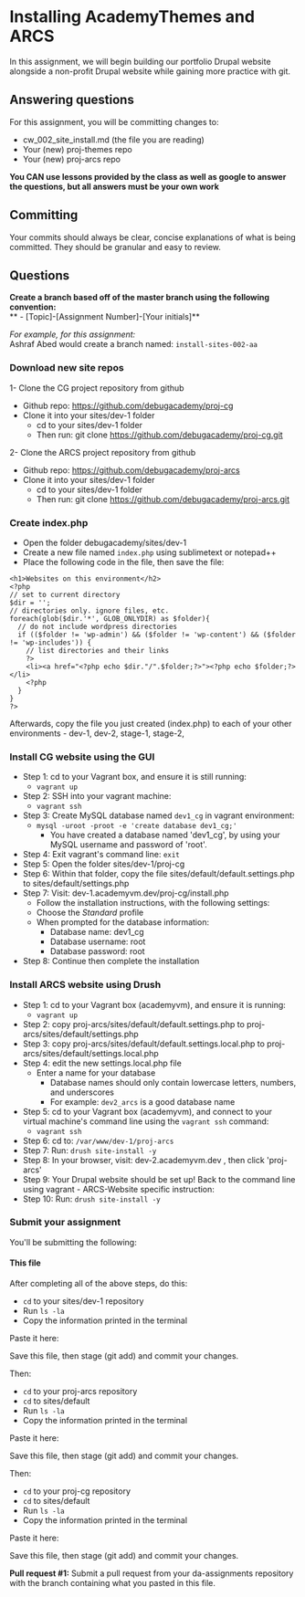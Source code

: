# Installing AcademyThemes and ARCS
In this assignment, we will begin building our portfolio Drupal website alongside a non-profit Drupal website while gaining more practice with git.  

## Answering questions
For this assignment, you will be committing changes to:  
- cw_002_site_install.md (the file you are reading)
- Your (new) proj-themes repo
- Your (new) proj-arcs repo

**You CAN use lessons provided by the class as well as google to answer the questions, but all answers must be your own work**  

## Committing
Your commits should always be clear, concise explanations of what is being committed. They should be granular and easy to review.  

## Questions
**Create a branch based off of the master branch using the following convention:**  
** - [Topic]-[Assignment Number]-[Your initials]**  

*For example, for this assignment:*  
Ashraf Abed would create a branch named: ```install-sites-002-aa```  

### Download new site repos

1- Clone the CG project repository from github  
- Github repo: https://github.com/debugacademy/proj-cg
- Clone it into your sites/dev-1 folder
  - cd to your sites/dev-1 folder
  - Then run: git clone https://github.com/debugacademy/proj-cg.git

2- Clone the ARCS project repository from github  
- Github repo: https://github.com/debugacademy/proj-arcs
- Clone it into your sites/dev-1 folder
  - cd to your sites/dev-1 folder
  - Then run: git clone https://github.com/debugacademy/proj-arcs.git

### Create index.php
- Open the folder debugacademy/sites/dev-1
- Create a new file named ```index.php``` using sublimetext or notepad++
- Place the following code in the file, then save the file:
```
<h1>Websites on this environment</h2>
<?php
// set to current directory 
$dir = '';
// directories only. ignore files, etc.
foreach(glob($dir.'*', GLOB_ONLYDIR) as $folder){ 
  // do not include wordpress directories
  if (($folder != 'wp-admin') && ($folder != 'wp-content') && ($folder != 'wp-includes')) { 
    // list directories and their links
    ?> 
    <li><a href="<?php echo $dir."/".$folder;?>"><?php echo $folder;?></li> 
    <?php 
  }
} 
?>
```

Afterwards, copy the file you just created (index.php) to each of your other environments - dev-1, dev-2, stage-1, stage-2, 

### Install CG website using the GUI
- Step 1: cd to your Vagrant box, and ensure it is still running: 
  - `vagrant up`
- Step 2: SSH into your vagrant machine:
  - `vagrant ssh`
- Step 3: Create MySQL database named `dev1_cg` in vagrant environment:
  - `mysql -uroot -proot -e 'create database dev1_cg;'`
    - You have created a database named 'dev1_cg', by using your MySQL username and password of 'root'.
- Step 4: Exit vagrant's command line: `exit`
- Step 5: Open the folder sites/dev-1/proj-cg
- Step 6: Within that folder, copy the file sites/default/default.settings.php to sites/default/settings.php
- Step 7: Visit: dev-1.academyvm.dev/proj-cg/install.php
  - Follow the installation instructions, with the following settings:
  - Choose the *Standard* profile
  - When prompted for the database information:
    - Database name: dev1_cg
    - Database username: root
    - Database password: root
- Step 8: Continue then complete the installation

### Install ARCS website using Drush
- Step 1: cd to your Vagrant box (academyvm), and ensure it is running:
  - `vagrant up`
- Step 2: copy proj-arcs/sites/default/default.settings.php to proj-arcs/sites/default/settings.php
- Step 3: copy proj-arcs/sites/default/default.settings.local.php to proj-arcs/sites/default/settings.local.php
- Step 4: edit the new settings.local.php file
  - Enter a name for your database
    - Database names should only contain lowercase letters, numbers, and underscores
    - For example: ```dev2_arcs``` is a good database name
- Step 5: cd to your Vagrant box (academyvm), and connect to your virtual machine's command line using the `vagrant ssh` command:
  - `vagrant ssh`
- Step 6: cd to: ```/var/www/dev-1/proj-arcs```
- Step 7: Run: ```drush site-install -y```
- Step 8: In your browser, visit: dev-2.academyvm.dev , then click 'proj-arcs'
- Step 9: Your Drupal website should be set up!
Back to the command line using vagrant - ARCS-Website specific instruction:
- Step 10: Run: ```drush site-install -y```

### Submit your assignment
You'll be submitting the following:  

#### This file
After completing all of the above steps, do this:
- `cd` to your sites/dev-1 repository  
- Run `ls -la`
- Copy the information printed in the terminal 

Paste it here: 

Save this file, then stage (git add) and commit your changes.  

Then:  
- `cd` to your proj-arcs repository  
- `cd` to sites/default
- Run `ls -la`
- Copy the information printed in the terminal  

Paste it here:  

Save this file, then stage (git add) and commit your changes.  

Then:  
- `cd` to your proj-cg repository  
- `cd` to sites/default
- Run `ls -la`
- Copy the information printed in the terminal

Paste it here:  

Save this file, then stage (git add) and commit your changes.  

**Pull request #1:** Submit a pull request from your da-assignments repository with the branch containing what you pasted in this file.
